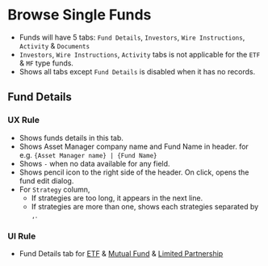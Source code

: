 # Browse Single Funds

- Funds will have 5 tabs: `Fund Details`, `Investors`, `Wire Instructions`, `Activity` & `Documents`
- `Investors`, `Wire Instructions`, `Activity` tabs is not applicable for the `ETF` & `MF` type funds.
- Shows all tabs except `Fund Details` is disabled when it has no records.

## Fund Details

### UX Rule
- Shows funds details in this tab.
- Shows Asset Manager company name and Fund Name in header. for e.g. `{Asset Manager name} | {Fund Name}`
- Shows `-` when no data available for any field.
- Shows pencil icon to the right side of the header. On click, opens the fund edit dialog.
- For `Strategy` column, 
    - If strategies are too long, it appears in the next line.
    - If strategies are more than one, shows each strategies separated by `,`.

### UI Rule
- Fund Details tab for [ETF](https://drive.google.com/file/d/1PFmIPa1y6H4uWK5JbylmF5P6kSE2ThlP/view?usp=sharing) & [Mutual Fund](https://drive.google.com/file/d/1GygzIpaZMe1c8Dto914A-RmDFlxf65zy/view?usp=sharing) & [Limited Partnership](https://drive.google.com/file/d/1rTb4KsxFVl-0ku5Z82y91donwrHGjS4d/view?usp=sharing)